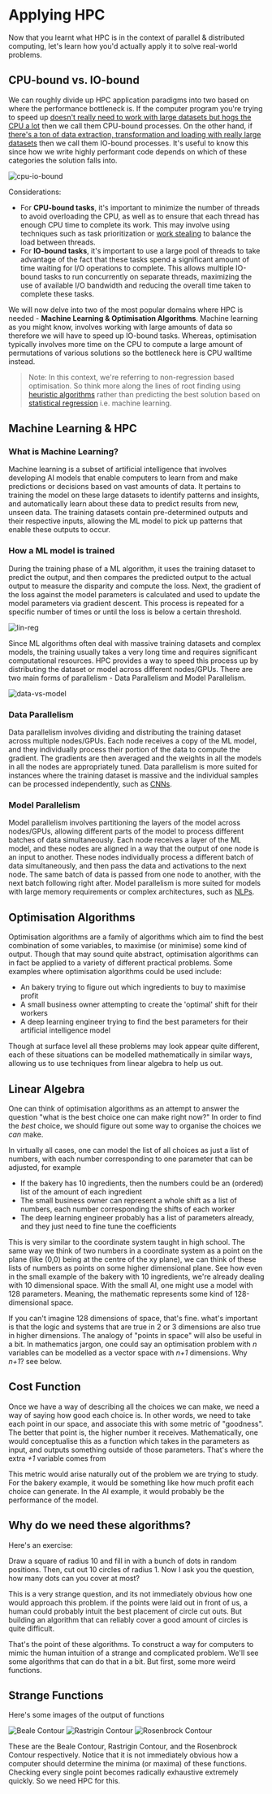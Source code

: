 # Applying HPC
Now that you learnt what HPC is in the context of parallel & distributed computing, let's learn how you'd actually apply it to solve real-world problems.

## CPU-bound vs. IO-bound
We can roughly divide up HPC application paradigms into two based on where the performance bottleneck is. If the computer program you're trying to speed up <u>doesn't really need to work with large datasets but hogs the CPU a lot</u> then we call them CPU-bound processes. On the other hand, if <u>there's a ton of data extraction, transformation and loading with really large datasets</u> then  we call them IO-bound processes. It's useful to know this since how we write highly performant code depends on which of these categories the solution falls into.

![cpu-io-bound](./imgs/cpu-io-bound.jpeg)

Considerations:
- For **CPU-bound tasks**, it's important to minimize the number of threads to avoid overloading the CPU, as well as to ensure that each thread has enough CPU time to complete its work. This may involve using techniques such as task prioritization or [work stealing](https://en.wikipedia.org/wiki/Work_stealing) to balance the load between threads.
- For **IO-bound tasks**, it's important to use a large pool of threads to take advantage of the fact that these tasks spend a significant amount of time waiting for I/O operations to complete. This allows multiple IO-bound tasks to run concurrently on separate threads, maximizing the use of available I/O bandwidth and reducing the overall time taken to complete these tasks.

We will now delve into two of the most popular domains where HPC is needed - **Machine Learning & Optimisation Algorithms**. Machine learning as you might know, involves working with large amounts of data so therefore we will have to speed up IO-bound tasks. Whereas, optimisation typically involves more time on the CPU to compute a large amount of permutations of various solutions so the bottleneck here is CPU walltime instead.

> Note: In this context, we're referring to non-regression based optimisation. So think more along the lines of root finding using [heuristic algorithms](https://en.wikipedia.org/wiki/Heuristic_(computer_science)) rather than predicting the best solution based on [statistical regression](https://en.wikipedia.org/wiki/Regression_analysis) i.e. machine learning.

## Machine Learning & HPC

### What is Machine Learning?

Machine learning is a subset of artificial intelligence that involves developing AI models that enable computers to learn from and make predictions or decisions based on vast amounts of data. It pertains to training the model on these large datasets to identify patterns and insights, and automatically learn about these data to predict results from new, unseen data. The training datasets contain pre-determined outputs and their respective inputs, allowing the ML model to pick up patterns that enable these outputs to occur.

### How a ML model is trained

During the training phase of a ML algorithm, it uses the training dataset to predict the output, and then compares the predicted output to the actual output to measure the disparity and compute the loss. Next, the gradient of the loss against the model parameters is calculated and used to update the model parameters via gradient descent. This process is repeated for a specific number of times or until the loss is below a certain threshold.

![lin-reg](./imgs/linear-regression.gif)

Since ML algorithms often deal with massive training datasets and complex models, the training usually takes a very long time and requires significant computational resources. HPC provides a way to speed this process up by distributing the dataset or model across different nodes/GPUs. There are two main forms of parallelism - Data Parallelism and Model Parallelism.

![data-vs-model](./imgs/data-vs-model-parallel.png)

### Data Parallelism

Data parallelism involves dividing and distributing the training dataset across multiple nodes/GPUs. Each node receives a copy of the ML model, and they individually process their portion of the data to compute the gradient. The gradients are then averaged and the weights in all the models in all the nodes are appropriately tuned. Data parallelism is more suited for instances where the training dataset is massive and the individual samples can be processed independently, such as [CNNs](https://learnopencv.com/understanding-convolutional-neural-networks-cnn/).

### Model Parallelism

Model parallelism involves partitioning the layers of the model across nodes/GPUs, allowing different parts of the model to process different batches of data simultaneously. Each node receives a layer of the ML model, and these nodes are aligned in a way that the output of one node is an input to another. These nodes individually process a different batch of data simultaneously, and then pass the data and activations to the next node. The same batch of data is passed from one node to another, with the next batch following right after. Model parallelism is more suited for models with large memory requirements or complex architectures, such as [NLPs](https://en.wikipedia.org/wiki/Natural_language_processing).

## Optimisation Algorithms

Optimisation algorithms are a family of algorithms which aim to find the best combination of some variables,
to maximise (or minimise) some kind of output.
Though that may sound quite abstract,
optimisation algorithms can in fact be applied to a variety of different practical problems.
Some examples where optimisation algorithms could be used include:

- An bakery trying to figure out which ingredients to buy to maximise profit
- A small business owner attempting to create the 'optimal' shift for their workers
- A deep learning engineer trying to find the best parameters for their artificial intelligence model

Though at surface level all these problems may look appear quite different,
each of these situations can be modelled mathematically in similar ways,
allowing us to use techniques from linear algebra to help us out.

## Linear Algebra

One can think of optimisation algorithms as an attempt to answer the question "what is the best choice one can make right now?"
In order to find the *best* choice, we should figure out some way to organise the choices we *can* make.

In virtually all cases, one can model the list of all choices as just a list of numbers, with each number corresponding to one parameter that can be adjusted, for example

- If the bakery has 10 ingredients, then the numbers could be an (ordered) list of the amount of each ingredient
- The small business owner can represent a whole shift as a list of numbers, each number corresponding the shifts of each worker
- The deep learning engineer probably has a list of parameters already, and they just need to fine tune the coefficients

This is very similar to the coordinate system taught in high school.
The same way we think of two numbers in a coordinate system as a point on the plane (like (0,0) being at the centre of the xy plane),
we can think of these lists of numbers as points on some higher dimensional plane.
See how even in the small example of the bakery with 10 ingredients, we're already dealing with 10 dimensional space.
With the small AI, one might use a model with 128 parameters.
Meaning, the mathematic represents some kind of 128-dimensional space.

If you can't imagine 128 dimensions of space, that's fine.
what's important is that the logic and systems that are true in 2 or 3 dimensions are also true in higher dimensions.
The analogy of "points in space" will also be useful in a bit.
In mathematics jargon, one could say an optimisation problem with *n* variables can be modelled as a vector space with *n+1* dimensions.
Why *n+1*? see below.

## Cost Function

Once we have a way of describing all the choices we can make, we need a way of saying how good each choice is.
In other words,
we need to take each point in our space,
and associate this with some metric of "goodness".
The better that point is, the higher number it receives.
Mathematically,
one would conceptualise this as a function which takes in the parameters as input,
and outputs something outside of those parameters.
That's where the extra *+1* variable comes from

This metric would arise naturally out of the problem we are trying to study.
For the bakery example, it would be something like how much profit each choice can generate.
In the AI example, it would probably be the performance of the model.

## Why do we need these algorithms?

Here's an exercise:

Draw a square of radius 10 and fill in with a bunch of dots in random positions.
Then, cut out 10 circles of radius 1.
Now I ask you the question,
how many dots can you cover at most?

This is a very strange question,
and its not immediately obvious how one would approach this problem.
if the points were laid out in front of us,
a human could probably intuit the best placement of circle cut outs.
But building an algorithm that can reliably cover a good amount of circles is quite difficult.

That's the point of these algorithms.
To construct a way for computers to mimic the human intuition of a strange and complicated problem.
We'll see some algorithms that can do that in a bit.
But first, some more weird functions.

## Strange Functions

Here's some images of the output of functions

![Beale Contour](./imgs/beale.jpeg)
![Rastrigin Contour](./imgs/rastrigin.jpg)
![Rosenbrock Contour](./imgs/rosen.png)

These are the Beale Contour,  Rastrigin Contour, and the Rosenbrock Contour respectively.
Notice that it is not immediately obvious how a computer should determine the minima (or maxima) of these functions.
Checking every single point becomes radically exhaustive extremely quickly. So we need HPC for this.
